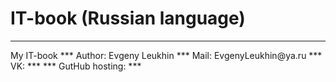 # IT-book (Russian language)
<hr>
My IT-book 
***
Author: Evgeny Leukhin
***
Mail: EvgenyLeukhin@ya.ru
***
VK: <https://vk.com/leukhin_ei>
***
***
GutHub hosting:
***
<https://evgenyleukhin.github.io/IT-book/>

